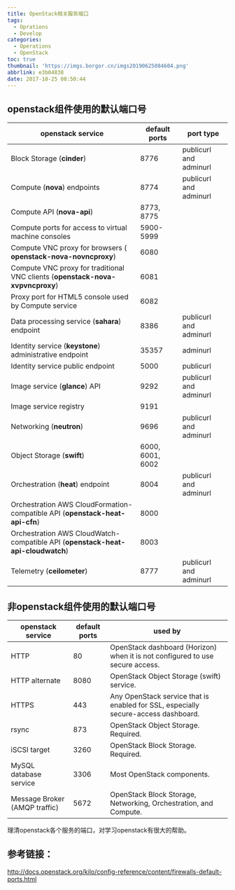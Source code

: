 ```yaml
---
title: OpenStack相关服务端口
tags:
  - Oprations
  - Develop
categories:
  - Operations
  - OpenStack
toc: true
thumbnail: 'https://imgs.borgor.cn/imgs20190625084604.png'
abbrlink: e3b04838
date: 2017-10-25 08:50:44
---
```


## openstack组件使用的默认端口号

<!-- more -->

| openstack service                        | default ports    | port type              |
| ---------------------------------------- | ---------------- | ---------------------- |
| Block Storage (**cinder**)               | 8776             | publicurl and adminurl |
| Compute (**nova**) endpoints             | 8774             | publicurl and adminurl |
| Compute API (**nova-api**)               | 8773, 8775       |                        |
| Compute ports for access to virtual machine consoles | 5900-5999        |                        |
| Compute VNC proxy for browsers ( **openstack-nova-novncproxy**) | 6080             |                        |
| Compute VNC proxy for traditional VNC clients (**openstack-nova-xvpvncproxy**) | 6081             |                        |
| Proxy port for HTML5 console used by Compute service | 6082             |                        |
| Data processing service (**sahara**) endpoint | 8386             | publicurl and adminurl |
| Identity service (**keystone**) administrative endpoint | 35357            | adminurl               |
| Identity service public endpoint         | 5000             | publicurl              |
| Image service (**glance**) API           | 9292             | publicurl and adminurl |
| Image service registry                   | 9191             |                        |
| Networking (**neutron**)                 | 9696             | publicurl and adminurl |
| Object Storage (**swift**)               | 6000, 6001, 6002 |                        |
| Orchestration (**heat**) endpoint        | 8004             | publicurl and adminurl |
| Orchestration AWS CloudFormation-compatible API (**openstack-heat-api-cfn**) | 8000             |                        |
| Orchestration AWS CloudWatch-compatible API (**openstack-heat-api-cloudwatch**) | 8003             |                        |
| Telemetry (**ceilometer**)               | 8777             | publicurl and adminurl |

## 非openstack组件使用的默认端口号

| openstack service             | default ports | used by                                  |
| ----------------------------- | ------------- | ---------------------------------------- |
| HTTP                          | 80            | OpenStack dashboard (Horizon) when it is not configured to use secure access. |
| HTTP alternate                | 8080          | OpenStack Object Storage (swift) service. |
| HTTPS                         | 443           | Any OpenStack service that is enabled for SSL, especially secure-access dashboard. |
| rsync                         | 873           | OpenStack Object Storage. Required.      |
| iSCSI target                  | 3260          | OpenStack Block Storage. Required.       |
| MySQL database service        | 3306          | Most OpenStack components.               |
| Message Broker (AMQP traffic) | 5672          | OpenStack Block Storage, Networking, Orchestration, and Compute. |

理清openstack各个服务的端口，对学习openstack有很大的帮助。

## 参考链接：

<http://docs.openstack.org/kilo/config-reference/content/firewalls-default-ports.html>
